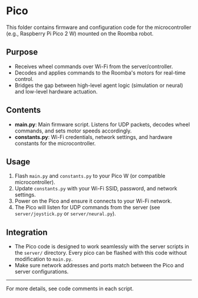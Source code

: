 # Pico

This folder contains firmware and configuration code for the microcontroller (e.g., Raspberry Pi Pico 2 W) mounted on the Roomba robot.

## Purpose

- Receives wheel commands over Wi-Fi from the server/controller.
- Decodes and applies commands to the Roomba's motors for real-time control.
- Bridges the gap between high-level agent logic (simulation or neural) and low-level hardware actuation.

## Contents

- **main.py**: Main firmware script. Listens for UDP packets, decodes wheel commands, and sets motor speeds accordingly.
- **constants.py**: Wi-Fi credentials, network settings, and hardware constants for the microcontroller.

## Usage

1. Flash `main.py` and `constants.py` to your Pico W (or compatible microcontroller).
2. Update `constants.py` with your Wi-Fi SSID, password, and network settings.
3. Power on the Pico and ensure it connects to your Wi-Fi network.
4. The Pico will listen for UDP commands from the server (see `server/joystick.py` or `server/neural.py`).

## Integration

- The Pico code is designed to work seamlessly with the server scripts in the `server/` directory. Every pico can be flashed with this code without modification to `main.py`.
- Make sure network addresses and ports match between the Pico and server configurations.

---
For more details, see code comments in each script.